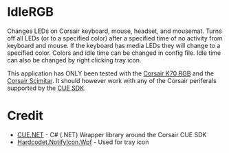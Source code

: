 # IdleRGB
Changes LEDs on Corsair keyboard, mouse, headset, and mousemat. Turns off all LEDs (or to a specified color) after a specified time of no activity from keyboard and mouse. If the keyboard has media LEDs they will change to a specified color. Colors and idle time can be changed in config file. Idle time can also be changed by right clicking tray icon.

This application has ONLY been tested with the [Corsair K70 RGB](http://www.corsair.com/en-us/corsair-gaming-k70-rgb-mechanical-gaming-keyboard-cherry-mx-red) and the [Corsair Scimitar](http://www.corsair.com/en-us/scimitar-rgb-optical-moba-mmo-gaming-mouse). It should however work with any of the Corsair periferals supported by the [CUE SDK](http://forum.corsair.com/v3/showthread.php?t=156813).

# Credit
* [CUE.NET](https://github.com/DarthAffe/CUE.NET) - C# (.NET) Wrapper library around the Corsair CUE SDK
* [Hardcodet.NotifyIcon.Wpf](http://www.hardcodet.net/wpf-notifyicon) - Used for tray icon
